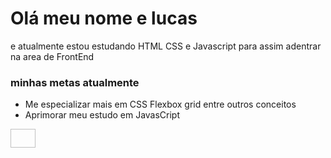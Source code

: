 # Olá meu nome e lucas 
e atualmente estou estudando HTML CSS e Javascript para assim adentrar na area de FrontEnd

### minhas metas atualmente
- Me especializar mais em CSS Flexbox grid entre outros conceitos 
- Aprimorar meu estudo em JavasCript



<div>
<img  align= "center" style="display: inline-block " height="30" width="40 src="https://cdn.jsdelivr.net/gh/devicons/devicon/icons/css3/css3-original.svg">
          
</div>
<!---
Lucxxzz/Lucxxzz is a ✨ special ✨ repository because its `README.md` (this file) appears on your GitHub profile.
You can click the Preview link to take a look at your changes.
--->
